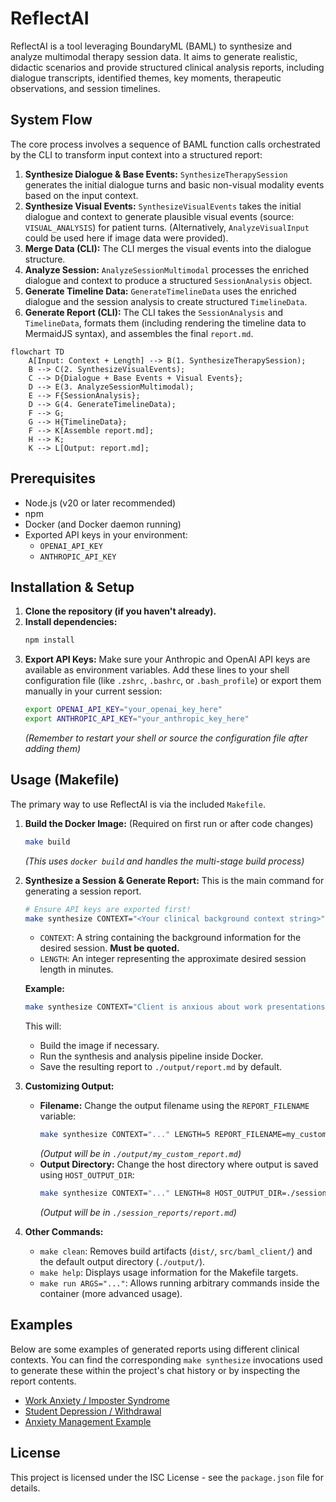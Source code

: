# ReflectAI

ReflectAI is a tool leveraging BoundaryML (BAML) to synthesize and analyze multimodal therapy session data. It aims to generate realistic, didactic scenarios and provide structured clinical analysis reports, including dialogue transcripts, identified themes, key moments, therapeutic observations, and session timelines.

## System Flow

The core process involves a sequence of BAML function calls orchestrated by the CLI to transform input context into a structured report:

1.  **Synthesize Dialogue & Base Events:** `SynthesizeTherapySession` generates the initial dialogue turns and basic non-visual modality events based on the input context.
2.  **Synthesize Visual Events:** `SynthesizeVisualEvents` takes the initial dialogue and context to generate plausible visual events (source: `VISUAL_ANALYSIS`) for patient turns. (Alternatively, `AnalyzeVisualInput` could be used here if image data were provided).
3.  **Merge Data (CLI):** The CLI merges the visual events into the dialogue structure.
4.  **Analyze Session:** `AnalyzeSessionMultimodal` processes the enriched dialogue and context to produce a structured `SessionAnalysis` object.
5.  **Generate Timeline Data:** `GenerateTimelineData` uses the enriched dialogue and the session analysis to create structured `TimelineData`.
6.  **Generate Report (CLI):** The CLI takes the `SessionAnalysis` and `TimelineData`, formats them (including rendering the timeline data to MermaidJS syntax), and assembles the final `report.md`.

```mermaid
flowchart TD
    A[Input: Context + Length] --> B(1. SynthesizeTherapySession);
    B --> C(2. SynthesizeVisualEvents);
    C --> D{Dialogue + Base Events + Visual Events};
    D --> E(3. AnalyzeSessionMultimodal);
    E --> F{SessionAnalysis};
    D --> G(4. GenerateTimelineData);
    F --> G;
    G --> H{TimelineData};
    F --> K[Assemble report.md];
    H --> K;
    K --> L[Output: report.md];
```

## Prerequisites

*   Node.js (v20 or later recommended)
*   npm
*   Docker (and Docker daemon running)
*   Exported API keys in your environment:
    *   `OPENAI_API_KEY`
    *   `ANTHROPIC_API_KEY`

## Installation & Setup

1.  **Clone the repository (if you haven't already).**
2.  **Install dependencies:**
    ```bash
    npm install
    ```
3.  **Export API Keys:** Make sure your Anthropic and OpenAI API keys are available as environment variables. Add these lines to your shell configuration file (like `.zshrc`, `.bashrc`, or `.bash_profile`) or export them manually in your current session:
    ```bash
    export OPENAI_API_KEY="your_openai_key_here"
    export ANTHROPIC_API_KEY="your_anthropic_key_here"
    ```
    *(Remember to restart your shell or source the configuration file after adding them)*

## Usage (Makefile)

The primary way to use ReflectAI is via the included `Makefile`.

1.  **Build the Docker Image:** (Required on first run or after code changes)
    ```bash
    make build
    ```
    *(This uses `docker build` and handles the multi-stage build process)*

2.  **Synthesize a Session & Generate Report:**
    This is the main command for generating a session report.
    ```bash
    # Ensure API keys are exported first!
    make synthesize CONTEXT="<Your clinical background context string>" LENGTH=<Approximate session length in minutes>
    ```
    *   `CONTEXT`: A string containing the background information for the desired session. **Must be quoted.**
    *   `LENGTH`: An integer representing the approximate desired session length in minutes.

    **Example:**
    ```bash
    make synthesize CONTEXT="Client is anxious about work presentations..." LENGTH=10
    ```
    This will:
    *   Build the image if necessary.
    *   Run the synthesis and analysis pipeline inside Docker.
    *   Save the resulting report to `./output/report.md` by default.

3.  **Customizing Output:**
    *   **Filename:** Change the output filename using the `REPORT_FILENAME` variable:
        ```bash
        make synthesize CONTEXT="..." LENGTH=5 REPORT_FILENAME=my_custom_report.md
        ```
        *(Output will be in `./output/my_custom_report.md`)*
    *   **Output Directory:** Change the host directory where output is saved using `HOST_OUTPUT_DIR`:
        ```bash
        make synthesize CONTEXT="..." LENGTH=8 HOST_OUTPUT_DIR=./session_reports
        ```
        *(Output will be in `./session_reports/report.md`)*

4.  **Other Commands:**
    *   `make clean`: Removes build artifacts (`dist/`, `src/baml_client/`) and the default output directory (`./output/`).
    *   `make help`: Displays usage information for the Makefile targets.
    *   `make run ARGS="..."`: Allows running arbitrary commands inside the container (more advanced usage).

## Examples

Below are some examples of generated reports using different clinical contexts. You can find the corresponding `make synthesize` invocations used to generate these within the project's chat history or by inspecting the report contents.

*   [Work Anxiety / Imposter Syndrome](./examples/work_anxiety_impostor.md)
*   [Student Depression / Withdrawal](./examples/student_depression_report.md)
*   [Anxiety Management Example](./examples/anxiety_management.md)

## License

This project is licensed under the ISC License - see the `package.json` file for details.
